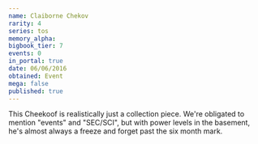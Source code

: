 ```yaml
---
name: Claiborne Chekov
rarity: 4
series: tos
memory_alpha:
bigbook_tier: 7
events: 0
in_portal: true
date: 06/06/2016
obtained: Event
mega: false
published: true
---
```


This Cheekoof is realistically just a collection piece. We're obligated to mention "events" and "SEC/SCI", but with power levels in the basement, he's almost always a freeze and forget past the six month mark.
